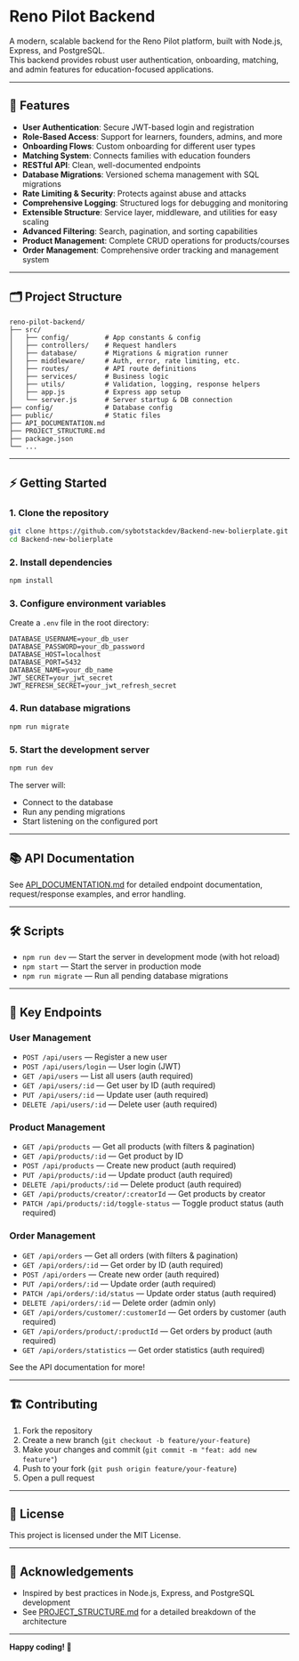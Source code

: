 # Reno Pilot Backend

A modern, scalable backend for the Reno Pilot platform, built with Node.js, Express, and PostgreSQL.  
This backend provides robust user authentication, onboarding, matching, and admin features for education-focused applications.

---

## 🚀 Features

- **User Authentication**: Secure JWT-based login and registration
- **Role-Based Access**: Support for learners, founders, admins, and more
- **Onboarding Flows**: Custom onboarding for different user types
- **Matching System**: Connects families with education founders
- **RESTful API**: Clean, well-documented endpoints
- **Database Migrations**: Versioned schema management with SQL migrations
- **Rate Limiting & Security**: Protects against abuse and attacks
- **Comprehensive Logging**: Structured logs for debugging and monitoring
- **Extensible Structure**: Service layer, middleware, and utilities for easy scaling
- **Advanced Filtering**: Search, pagination, and sorting capabilities
- **Product Management**: Complete CRUD operations for products/courses
- **Order Management**: Comprehensive order tracking and management system

---

## 🗂️ Project Structure

```
reno-pilot-backend/
├── src/
│   ├── config/         # App constants & config
│   ├── controllers/    # Request handlers
│   ├── database/       # Migrations & migration runner
│   ├── middleware/     # Auth, error, rate limiting, etc.
│   ├── routes/         # API route definitions
│   ├── services/       # Business logic
│   ├── utils/          # Validation, logging, response helpers
│   ├── app.js          # Express app setup
│   └── server.js       # Server startup & DB connection
├── config/             # Database config
├── public/             # Static files
├── API_DOCUMENTATION.md
├── PROJECT_STRUCTURE.md
├── package.json
└── ...
```

---

## ⚡ Getting Started

### 1. Clone the repository

```bash
git clone https://github.com/sybotstackdev/Backend-new-bolierplate.git
cd Backend-new-bolierplate
```

### 2. Install dependencies

```bash
npm install
```

### 3. Configure environment variables

Create a `.env` file in the root directory:

```
DATABASE_USERNAME=your_db_user
DATABASE_PASSWORD=your_db_password
DATABASE_HOST=localhost
DATABASE_PORT=5432
DATABASE_NAME=your_db_name
JWT_SECRET=your_jwt_secret
JWT_REFRESH_SECRET=your_jwt_refresh_secret
```

### 4. Run database migrations

```bash
npm run migrate
```

### 5. Start the development server

```bash
npm run dev
```

The server will:
- Connect to the database
- Run any pending migrations
- Start listening on the configured port

---

## 📚 API Documentation

See [API_DOCUMENTATION.md](./API_DOCUMENTATION.md) for detailed endpoint documentation, request/response examples, and error handling.

---

## 🛠️ Scripts

- `npm run dev` — Start the server in development mode (with hot reload)
- `npm start` — Start the server in production mode
- `npm run migrate` — Run all pending database migrations

---

## 🧩 Key Endpoints

### User Management
- `POST /api/users` — Register a new user
- `POST /api/users/login` — User login (JWT)
- `GET /api/users` — List all users (auth required)
- `GET /api/users/:id` — Get user by ID (auth required)
- `PUT /api/users/:id` — Update user (auth required)
- `DELETE /api/users/:id` — Delete user (auth required)

### Product Management
- `GET /api/products` — Get all products (with filters & pagination)
- `GET /api/products/:id` — Get product by ID
- `POST /api/products` — Create new product (auth required)
- `PUT /api/products/:id` — Update product (auth required)
- `DELETE /api/products/:id` — Delete product (auth required)
- `GET /api/products/creator/:creatorId` — Get products by creator
- `PATCH /api/products/:id/toggle-status` — Toggle product status (auth required)

### Order Management
- `GET /api/orders` — Get all orders (with filters & pagination)
- `GET /api/orders/:id` — Get order by ID (auth required)
- `POST /api/orders` — Create new order (auth required)
- `PUT /api/orders/:id` — Update order (auth required)
- `PATCH /api/orders/:id/status` — Update order status (auth required)
- `DELETE /api/orders/:id` — Delete order (admin only)
- `GET /api/orders/customer/:customerId` — Get orders by customer (auth required)
- `GET /api/orders/product/:productId` — Get orders by product (auth required)
- `GET /api/orders/statistics` — Get order statistics (auth required)

See the API documentation for more!

---

## 🏗️ Contributing

1. Fork the repository
2. Create a new branch (`git checkout -b feature/your-feature`)
3. Make your changes and commit (`git commit -m "feat: add new feature"`)
4. Push to your fork (`git push origin feature/your-feature`)
5. Open a pull request

---

## 📄 License

This project is licensed under the MIT License.

---

## 🙌 Acknowledgements

- Inspired by best practices in Node.js, Express, and PostgreSQL development
- See [PROJECT_STRUCTURE.md](./PROJECT_STRUCTURE.md) for a detailed breakdown of the architecture

---

**Happy coding! 🚀**

